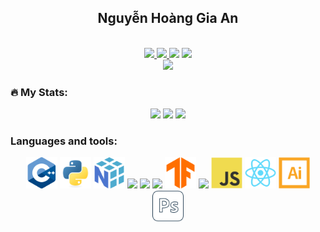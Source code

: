<div id="header" align="center">
    <h2>
            Nguyễn Hoàng Gia An <br>
    </h2>
    <br>
</div>
<div id="badges" align="center">
  <a href="https://www.facebook.com/profile.php?id=100089096063797" >
    <img src=https://img.shields.io/badge/Facebook-blue?logo=Facebook&logoColor=white&style=for-the-badge />  
  </a>
  
  <a href="https://www.instagram.com/nhgiaan217" >
    <img src=https://img.shields.io/badge/Instagram-%23E4405F.svg?style=for-the-badge&logo=Instagram&logoColor=white />
  </a>    
     <img src=https://img.shields.io/badge/Gmail-D14836?style=for-the-badge&logo=gmail&logoColor=white />
  <a href="https://discord.com/api/guilds/949503721086287943" >
     <img src=https://img.shields.io/badge/Discord-%235865F2.svg?style=for-the-badge&logo=discord&logoColor=white />
    </a>    
</div>
<div id="viewers" align="center">
    <img src=https://komarev.com/ghpvc/?username=AnK17-UIT&color=%23E4405F&style=for-the-badge />
</div>    
<div id="language">

<div id="stat">

### 🔥 My Stats: 
<p align="center" >
  <img height="180" src="https://github-readme-streak-stats.herokuapp.com?user=AnK17-UIT&theme=synthwave&date_format=M%20j%5B%2C%20Y%5D">
  <img height="180" src="https://github-readme-stats.vercel.app/api/top-langs/?username=AnK17-UIT&layout=compact&theme=synthwave">
<img height = "200" src = "https://github-readme-stats.vercel.app/api?username=AnK17-UIT&theme=synthwave&show_icons=true">
</p>
    
### Languages and tools:
</div>
<div id="Link" align = "center">
    <img width = "50" src="https://raw.githubusercontent.com/devicons/devicon/1119b9f84c0290e0f0b38982099a2bd027a48bf1/icons/cplusplus/cplusplus-original.svg" />
    <img width = "50" src="https://raw.githubusercontent.com/devicons/devicon/1119b9f84c0290e0f0b38982099a2bd027a48bf1/icons/python/python-original.svg" />
    <img width = "50" src="https://raw.githubusercontent.com/devicons/devicon/1119b9f84c0290e0f0b38982099a2bd027a48bf1/icons/numpy/numpy-original.svg" />
    <img width = "50" src="https://cdn.jsdelivr.net/gh/devicons/devicon@latest/icons/scikitlearn/scikitlearn-original.svg" />
    <img width = "50" src="https://cdn.jsdelivr.net/gh/devicons/devicon@latest/icons/pandas/pandas-original.svg" />
    <img width = "50" src="https://cdn.jsdelivr.net/gh/devicons/devicon@latest/icons/matplotlib/matplotlib-original.svg" />
    <img width = "50" src="https://raw.githubusercontent.com/devicons/devicon/1119b9f84c0290e0f0b38982099a2bd027a48bf1/icons/tensorflow/tensorflow-original.svg" />
    <img width = "50" src="https://cdn.jsdelivr.net/gh/devicons/devicon@latest/icons/mongodb/mongodb-original.svg" />
    <img width = "50" src="https://raw.githubusercontent.com/devicons/devicon/1119b9f84c0290e0f0b38982099a2bd027a48bf1/icons/javascript/javascript-original.svg" />
    <img width = "50" src="https://raw.githubusercontent.com/devicons/devicon/1119b9f84c0290e0f0b38982099a2bd027a48bf1/icons/react/react-original.svg" />
    <img width = "50" src="https://raw.githubusercontent.com/devicons/devicon/1119b9f84c0290e0f0b38982099a2bd027a48bf1/icons/illustrator/illustrator-line.svg" />
    <img width = "50" src="https://raw.githubusercontent.com/devicons/devicon/1119b9f84c0290e0f0b38982099a2bd027a48bf1/icons/photoshop/photoshop-line.svg" /> <br>
</div>
